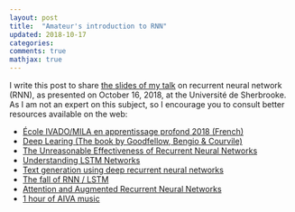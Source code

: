 ```yaml
---
layout: post
title:  "Amateur's introduction to RNN"
updated: 2018-10-17
categories:
comments: true
mathjax: true
---
```


I write this post to share <a href="https://www.dropbox.com/s/c4ugc9lxbklhcot/181016_verret_introRNN_crmq.pdf?dl=0">the slides of my talk</a> on recurrent neural network (RNN), as presented on October 16, 2018, at the Université de Sherbrooke. As I am not an expert on this subject, so I encourage you to consult better resources available on the web:

<ul>
<li><a href = "https://ivado.ca/formations/ecole-ivado-mila-apprentissage-profond/">
École IVADO/MILA en apprentissage profond 2018 (French)
</a></li>

<li><a href = "https://www.deeplearningbook.org/">
Deep Learing (The book by Goodfellow, Bengio & Courvile)
</a></li>

<li><a href = "http://karpathy.github.io/2015/05/21/rnn-effectiveness/">
The Unreasonable Effectiveness of Recurrent Neural Networks
</a></li>

<li><a href = "http://colah.github.io/posts/2015-08-Understanding-LSTMs/">
Understanding LSTM Networks
</a></li>

<li><a href = "http://deeplearningathome.com/2016/10/Text-generation-using-deep-recurrent-neural-networks.html">
Text generation using deep recurrent neural networks
</a></li>

<li><a href = "https://towardsdatascience.com/the-fall-of-rnn-lstm-2d1594c74ce0">
The fall of RNN / LSTM
</a></li>

<li><a href = "https://distill.pub/2016/augmented-rnns/">
Attention and Augmented Recurrent Neural Networks
</a></li>

<li><a href = "https://youtu.be/HAfLCTRuh7U?t=19">1 hour of AIVA music</a></li>

</ul>